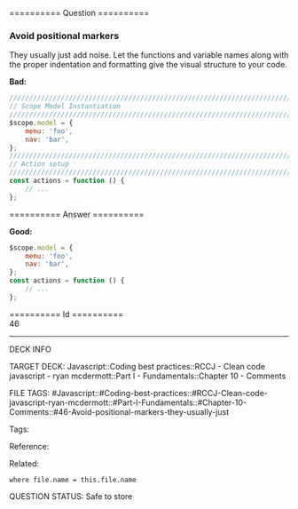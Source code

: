 ========== Question ==========  

### Avoid positional markers

They usually just add noise. Let the functions and variable names along with the proper indentation and formatting give the visual structure to your code.

**Bad:**

```javascript
////////////////////////////////////////////////////////////////////////////////
// Scope Model Instantiation
////////////////////////////////////////////////////////////////////////////////
$scope.model = {
    menu: 'foo',
    nav: 'bar',
};
////////////////////////////////////////////////////////////////////////////////
// Action setup
////////////////////////////////////////////////////////////////////////////////
const actions = function () {
    // ...
};
```  

========== Answer ==========  

**Good:**

```javascript
$scope.model = {
    menu: 'foo',
    nav: 'bar',
};
const actions = function () {
    // ...
};
```

========== Id ==========  
46

---

DECK INFO

TARGET DECK: Javascript::Coding best practices::RCCJ - Clean code javascript - ryan mcdermott::Part I - Fundamentals::Chapter 10 - Comments

FILE TAGS: #Javascript::#Coding-best-practices::#RCCJ-Clean-code-javascript-ryan-mcdermott::#Part-I-Fundamentals::#Chapter-10-Comments::#46-Avoid-positional-markers-they-usually-just

Tags:

Reference:

Related:

```dataview
where file.name = this.file.name
```

QUESTION STATUS: Safe to store
